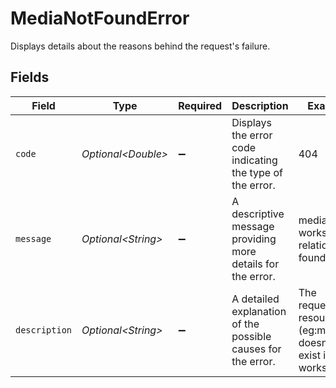 # MediaNotFoundError

Displays details about the reasons behind the request's failure.


## Fields

| Field                                                              | Type                                                               | Required                                                           | Description                                                        | Example                                                            |
| ------------------------------------------------------------------ | ------------------------------------------------------------------ | ------------------------------------------------------------------ | ------------------------------------------------------------------ | ------------------------------------------------------------------ |
| `code`                                                             | *Optional\<Double>*                                                | :heavy_minus_sign:                                                 | Displays the error code indicating the type of the error.          | 404                                                                |
| `message`                                                          | *Optional\<String>*                                                | :heavy_minus_sign:                                                 | A descriptive message providing more details for the error.        | media workspace relation not found                                 |
| `description`                                                      | *Optional\<String>*                                                | :heavy_minus_sign:                                                 | A detailed explanation of the possible causes for the error.<br/>  | The requested resource (eg:mediaId) doesn't exist in the workspace |